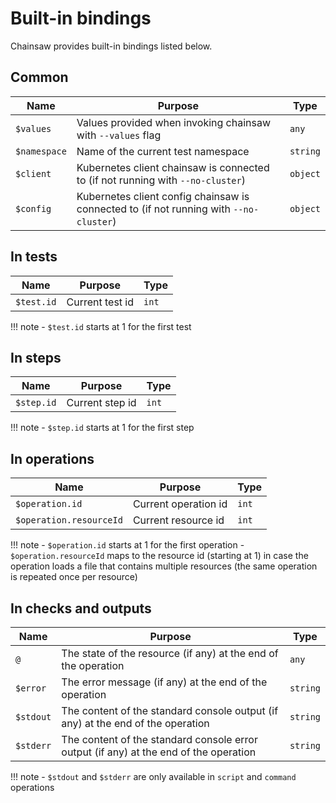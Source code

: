 # Built-in bindings

Chainsaw provides built-in bindings listed below.

## Common

| Name | Purpose | Type |
|---|---|---|
| `$values` | Values provided when invoking chainsaw with `--values` flag | `any` |
| `$namespace` | Name of the current test namespace | `string` |
| `$client` | Kubernetes client chainsaw is connected to (if not running with `--no-cluster`) | `object` |
| `$config` | Kubernetes client config chainsaw is connected to (if not running with `--no-cluster`) | `object` |

## In tests

| Name | Purpose | Type |
|---|---|---|
| `$test.id` | Current test id | `int` |

!!! note
    - `$test.id` starts at 1 for the first test

## In steps

| Name | Purpose | Type |
|---|---|---|
| `$step.id` | Current step id | `int` |

!!! note
    - `$step.id` starts at 1 for the first step

## In operations

| Name | Purpose | Type |
|---|---|---|
| `$operation.id` | Current operation id | `int` |
| `$operation.resourceId` | Current resource id | `int` |

!!! note
    - `$operation.id` starts at 1 for the first operation
    - `$operation.resourceId` maps to the resource id (starting at 1) in case the operation loads a file that contains multiple resources (the same operation is repeated once per resource)

## In checks and outputs

| Name | Purpose | Type |
|---|---|---|
| `@` | The state of the resource (if any) at the end of the operation | `any` |
| `$error` | The error message (if any) at the end of the operation | `string` |
| `$stdout` | The content of the standard console output (if any) at the end of the operation | `string` |
| `$stderr` | The content of the standard console error output (if any) at the end of the operation | `string` |

!!! note
    - `$stdout` and `$stderr` are only available in `script` and `command` operations
